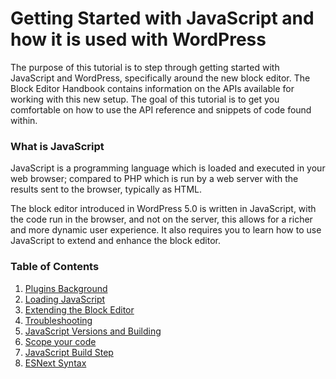 # Getting Started with JavaScript and how it is used with WordPress

The purpose of this tutorial is to step through getting started with JavaScript and WordPress, specifically around the new block editor. The Block Editor Handbook contains information on the APIs available for working with this new setup. The goal of this tutorial is to get you comfortable on how to use the API reference and snippets of code found within.

### What is JavaScript

JavaScript is a programming language which is loaded and executed in your web browser; compared to PHP which is run by a web server with the results sent to the browser, typically as HTML.

The block editor introduced in WordPress 5.0 is written in JavaScript, with the code run in the browser, and not on the server, this allows for a richer and more dynamic user experience. It also requires you to learn how to use JavaScript to extend and enhance the block editor.

### Table of Contents

1. [Plugins Background](/docs/how-to-guides/javascript/plugins-background.md)
2. [Loading JavaScript](/docs/how-to-guides/javascript/loading-javascript.md)
3. [Extending the Block Editor](/docs/how-to-guides/javascript/extending-the-block-editor.md)
4. [Troubleshooting](/docs/how-to-guides/javascript/troubleshooting.md)
5. [JavaScript Versions and Building](/docs/how-to-guides/javascript/versions-and-building.md)
6. [Scope your code](/docs/how-to-guides/javascript/scope-your-code.md)
7. [JavaScript Build Step](/docs/how-to-guides/javascript/js-build-setup.md)
8. [ESNext Syntax](/docs/how-to-guides/javascript/esnext-js.md)

